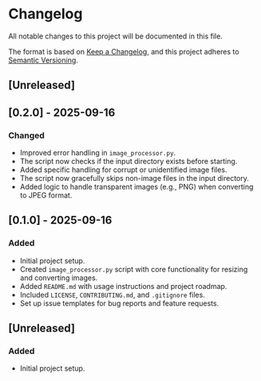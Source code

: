 # Changelog

All notable changes to this project will be documented in this file.

The format is based on [Keep a Changelog](https://keepachangelog.com/en/1.0.0/),
and this project adheres to [Semantic Versioning](https://semver.org/spec/v2.0.0.html).

## [Unreleased]

## [0.2.0] - 2025-09-16

### Changed
- Improved error handling in `image_processor.py`.
- The script now checks if the input directory exists before starting.
- Added specific handling for corrupt or unidentified image files.
- The script now gracefully skips non-image files in the input directory.
- Added logic to handle transparent images (e.g., PNG) when converting to JPEG format.

## [0.1.0] - 2025-09-16

### Added
- Initial project setup.
- Created `image_processor.py` script with core functionality for resizing and converting images.
- Added `README.md` with usage instructions and project roadmap.
- Included `LICENSE`, `CONTRIBUTING.md`, and `.gitignore` files.
- Set up issue templates for bug reports and feature requests.

## [Unreleased]

### Added
- Initial project setup.
